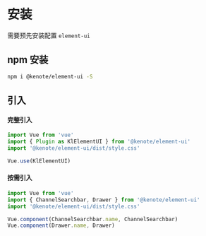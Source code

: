 # 安装

需要预先安装配置 `element-ui`

## npm 安装

```bash
npm i @kenote/element-ui -S
```

## 引入

#### 完整引入

```ts
import Vue from 'vue'
import { Plugin as KlElementUI } from '@kenote/element-ui'
import '@kenote/element-ui/dist/style.css'

Vue.use(KlElementUI)
```

#### 按需引入

```ts
import Vue from 'vue'
import { ChannelSearchbar, Drawer } from '@kenote/element-ui'
import '@kenote/element-ui/dist/style.css'

Vue.component(ChannelSearchbar.name, ChannelSearchbar)
Vue.component(Drawer.name, Drawer)
```
